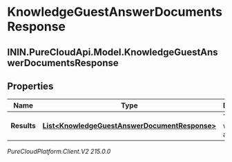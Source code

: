 # KnowledgeGuestAnswerDocumentsResponse

## ININ.PureCloudApi.Model.KnowledgeGuestAnswerDocumentsResponse

## Properties

|Name | Type | Description | Notes|
|------------ | ------------- | ------------- | -------------|
| **Results** | [**List&lt;KnowledgeGuestAnswerDocumentResponse&gt;**](KnowledgeGuestAnswerDocumentResponse) | The results with answers. | [optional] |



_PureCloudPlatform.Client.V2 215.0.0_
